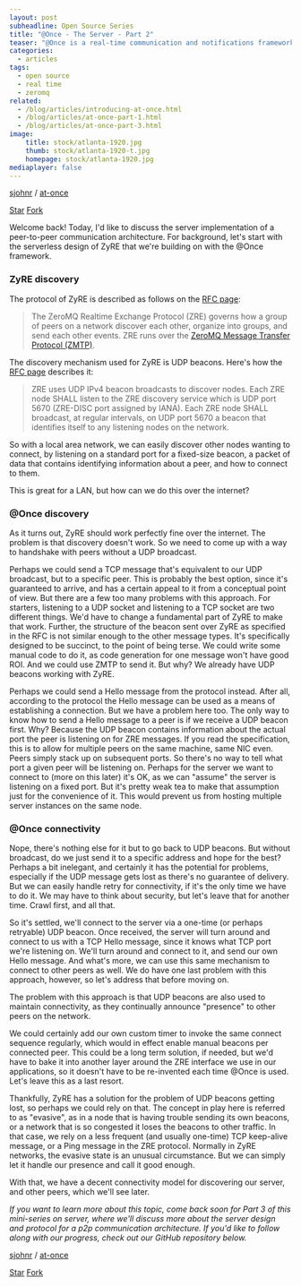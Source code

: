 ```yaml
---
layout: post
subheadline: Open Source Series
title: "@Once - The Server - Part 2"
teaser: "@Once is a real-time communication and notifications framework for highly distributed networks."
categories:
  - articles
tags:
  - open source
  - real time
  - zeromq
related:
  - /blog/articles/introducing-at-once.html
  - /blog/articles/at-once-part-1.html
  - /blog/articles/at-once-part-3.html
image:
    title: stock/atlanta-1920.jpg
    thumb: stock/atlanta-1920-t.jpg
    homepage: stock/atlanta-1920.jpg
mediaplayer: false
---
```


[sjohnr][1] / [at-once][2]

<a class="github-button" href="https://github.com/sjohnr/at-once" data-icon="octicon-star" data-style="mega" data-count-href="/sjohnr/at-once/stargazers" data-count-api="/repos/sjohnr/at-once#stargazers_count" data-count-aria-label="# stargazers on GitHub" aria-label="Star sjohnr/at-once on GitHub">Star</a>
<a class="github-button" href="https://github.com/sjohnr/at-once/fork" data-icon="octicon-repo-forked" data-style="mega" data-count-href="/sjohnr/at-once/network" data-count-api="/repos/sjohnr/at-once#forks_count" data-count-aria-label="# forks on GitHub" aria-label="Fork sjohnr/at-once on GitHub">Fork</a>

Welcome back! Today, I'd like to discuss the server implementation of a peer-to-peer communication architecture. For background, let's start with the serverless design of ZyRE that we're building on with the @Once framework.

### ZyRE discovery

The protocol of ZyRE is described as follows on the [RFC page][3]:

> The ZeroMQ Realtime Exchange Protocol (ZRE) governs how a group of peers on a network discover each other, organize into groups, and send each other events. ZRE runs over the [ZeroMQ Message Transfer Protocol (ZMTP)][4].

The discovery mechanism used for ZyRE is UDP beacons. Here's how the [RFC page][3] describes it:

> ZRE uses UDP IPv4 beacon broadcasts to discover nodes. Each ZRE node SHALL listen to the ZRE discovery service which is UDP port 5670 (ZRE-DISC port assigned by IANA). Each ZRE node SHALL broadcast, at regular intervals, on UDP port 5670 a beacon that identifies itself to any listening nodes on the network.

So with a local area network, we can easily discover other nodes wanting to connect, by listening on a standard port for a fixed-size beacon, a packet of data that contains identifying information about a peer, and how to connect to them.

This is great for a LAN, but how can we do this over the internet?

### @Once discovery

As it turns out, ZyRE should work perfectly fine over the internet. The problem is that discovery doesn't work. So we need to come up with a way to handshake with peers without a UDP broadcast.

Perhaps we could send a TCP message that's equivalent to our UDP broadcast, but to a specific peer. This is probably the best option, since it's guaranteed to arrive, and has a certain appeal to it from a conceptual point of view. But there are a few too many problems with this approach. For starters, listening to a UDP socket and listening to a TCP socket are two different things. We'd have to change a fundamental part of ZyRE to make that work. Further, the structure of the beacon sent over ZyRE as specified in the RFC is not similar enough to the other message types. It's specifically designed to be succinct, to the point of being terse. We could write some manual code to do it, as code generation for one message won't have good ROI. And we could use ZMTP to send it. But why? We already have UDP beacons working with ZyRE.

Perhaps we could send a Hello message from the protocol instead. After all, according to the protocol the Hello message can be used as a means of establishing a connection. But we have a problem here too. The only way to know how to send a Hello message to a peer is if we receive a UDP beacon first. Why? Because the UDP beacon contains information about the actual port the peer is listening on for ZRE messages. If you read the specification, this is to allow for multiple peers on the same machine, same NIC even. Peers simply stack up on subsequent ports. So there's no way to tell what port a given peer will be listening on. Perhaps for the server we want to connect to (more on this later) it's OK, as we can "assume" the server is listening on a fixed port. But it's pretty weak tea to make that assumption just for the convenience of it. This would prevent us from hosting multiple server instances on the same node.

### @Once connectivity

Nope, there's nothing else for it but to go back to UDP beacons. But without broadcast, do we just send it to a specific address and hope for the best? Perhaps a bit inelegant, and certainly it has the potential for problems, especially if the UDP message gets lost as there's no guarantee of delivery. But we can easily handle retry for connectivity, if it's the only time we have to do it. We may have to think about security, but let's leave that for another time. Crawl first, and all that.

So it's settled, we'll connect to the server via a one-time (or perhaps retryable) UDP beacon. Once received, the server will turn around and connect to us with a TCP Hello message, since it knows what TCP port we're listening on. We'll turn around and connect to it, and send our own Hello message. And what's more, we can use this same mechanism to connect to other peers as well. We do have one last problem with this approach, however, so let's address that before moving on.

The problem with this approach is that UDP beacons are also used to maintain connectivity, as they continually announce "presence" to other peers on the network.

We could certainly add our own custom timer to invoke the same connect sequence regularly, which would in effect enable manual beacons per connected peer. This could be a long term solution, if needed, but we'd have to bake it into another layer around the ZRE interface we use in our applications, so it doesn't have to be re-invented each time @Once is used. Let's leave this as a last resort.

Thankfully, ZyRE has a solution for the problem of UDP beacons getting lost, so perhaps we could rely on that. The concept in play here is referred to as "evasive", as in a node that is having trouble sending its own beacons, or a network that is so congested it loses the beacons to other traffic. In that case, we rely on a less frequent (and usually one-time) TCP keep-alive message, or a Ping message in the ZRE protocol. Normally in ZyRE networks, the evasive state is an unusual circumstance. But we can simply let it handle our presence and call it good enough.

With that, we have a decent connectivity model for discovering our server, and other peers, which we'll see later.

*If you want to learn more about this topic, come back soon for Part 3 of this mini-series on server, where we'll discuss more about the server design and protocol for a p2p communication architecture. If you'd like to follow along with our progress, check out our GitHub repository below.*

[sjohnr][1] / [at-once][2]

<a class="github-button" href="https://github.com/sjohnr/at-once" data-icon="octicon-star" data-style="mega" data-count-href="/sjohnr/at-once/stargazers" data-count-api="/repos/sjohnr/at-once#stargazers_count" data-count-aria-label="# stargazers on GitHub" aria-label="Star sjohnr/at-once on GitHub">Star</a>
<a class="github-button" href="https://github.com/sjohnr/at-once/fork" data-icon="octicon-repo-forked" data-style="mega" data-count-href="/sjohnr/at-once/network" data-count-api="/repos/sjohnr/at-once#forks_count" data-count-aria-label="# forks on GitHub" aria-label="Fork sjohnr/at-once on GitHub">Fork</a>
<script async defer src="https://buttons.github.io/buttons.js"></script>

 [1]: https://github.com/sjohnr
 [2]: https://github.com/sjohnr/at-once
 [3]: https://rfc.zeromq.org/spec:36/ZRE
 [4]: http://rfc.zeromq.org/spec:23/ZMTP
 [5]: http://zguide.zeromq.com
 [6]: https://github.com/zeromq/jzmq-api/blob/master/src/main/java/org/zeromq/api/Message.java
 [7]: https://github.com/sjohnr/jyre/blob/master/model/zmq_socket.gsl
 [8]: #
 [9]: #
 [10]: #